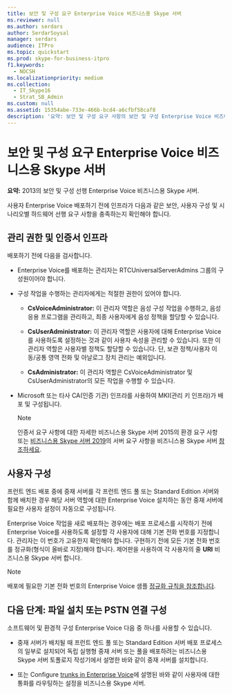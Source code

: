 ```yaml
---
title: 보안 및 구성 요구 Enterprise Voice 비즈니스용 Skype 서버
ms.reviewer: null
ms.author: serdars
author: SerdarSoysal
manager: serdars
audience: ITPro
ms.topic: quickstart
ms.prod: skype-for-business-itpro
f1.keywords:
  - NOCSH
ms.localizationpriority: medium
ms.collection:
  - IT_Skype16
  - Strat_SB_Admin
ms.custom: null
ms.assetid: 15354abe-733e-466b-bcd4-a6cfbf58caf8
description: '요약: 보안 및 구성 요구 사항의 보안 및 구성 Enterprise Voice 비즈니스용 Skype 서버.'
---
```


# <a name="security-and-configuration-prerequisites-for-enterprise-voice-in-skype-for-business-server"></a>보안 및 구성 요구 Enterprise Voice 비즈니스용 Skype 서버
 
**요약:** 2013의 보안 및 구성 선행 Enterprise Voice 비즈니스용 Skype 서버.
  
사용자 Enterprise Voice 배포하기 전에 인프라가 다음과 같은 보안, 사용자 구성 및 시나리오별 하드웨어 선행 요구 사항을 충족하는지 확인해야 합니다. 
  
## <a name="administrative-rights-and-certificate-infrastructure"></a>관리 권한 및 인증서 인프라

배포하기 전에 다음을 검사합니다.
  
- Enterprise Voice를 배포하는 관리자는 RTCUniversalServerAdmins 그룹의 구성원이어야 합니다.
    
- 구성 작업을 수행하는 관리자에게는 적절한 권한이 있어야 합니다.
    
  - **CsVoiceAdministrator:** 이 관리자 역할은 음성 구성 작업을 수행하고, 음성 응용 프로그램을 관리하고, 최종 사용자에게 음성 정책을 할당할 수 있습니다.
    
  - **CsUserAdministrator:** 이 관리자 역할은 사용자에 대해 Enterprise Voice를 사용하도록 설정하는 것과 같이 사용자 속성을 관리할 수 있습니다. 또한 이 관리자 역할은 사용자별 정책도 할당할 수 있습니다. 단, 보관 정책/사용자 이동/공통 영역 전화 및 아날로그 장치 관리는 예외입니다.
    
  - **CsAdministrator:** 이 관리자 역할은 CsVoiceAdministrator 및 CsUserAdministrator의 모든 작업을 수행할 수 있습니다.
    
- Microsoft 또는 타사 CA(인증 기관) 인프라를 사용하여 MKI(관리 키 인프라)가 배포 및 구성됩니다.
    
    > [!NOTE]
    > 인증서 요구 사항에 대한 자세한 비즈니스용 Skype 서버 2015의 환경 요구 사항 또는 [비즈니스용 Skype 서버 2019](../../plan-your-deployment/requirements-for-your-environment/environmental-requirements.md)의 서버 요구 사항을 비즈니스용 Skype 서버 [참조하세요](../../../SfBServer2019/plan/system-requirements.md). 
  
## <a name="user-configuration"></a>사용자 구성

프런트 엔드 배포 중에 중재 서버를 각 프런트 엔드 풀 또는 Standard Edition 서버와 함께 배치한 경우 해당 서버 역할에 대한 Enterprise Voice 설치하는 동안 중재 서버에 필요한 사용자 설정이 자동으로 구성됩니다.
  
Enterprise Voice 작업을 새로 배포하는 경우에는 배포 프로세스를 시작하기 전에 Enterprise Voice를 사용하도록 설정할 각 사용자에 대해 기본 전화 번호를 지정합니다. 관리자는 이 번호가 고유한지 확인해야 합니다. 구현하기 전에 모든 기본 전화 번호를 정규화(형식이 올바로 지정)해야 합니다. 제어판을 사용하여 각 사용자의 줄 **URI** 비즈니스용 Skype 서버 합니다.
  
> [!NOTE]
> 배포에 필요한 기본 전화 번호의 Enterprise Voice 샘플 [정규화 규칙을 참조합니다](../../plan-your-deployment/enterprise-voice-solution/outbound-voice-routing.md#BKMK_SampleNormalizationRules). 
  
## <a name="next-steps-install-files-or-configure-pstn-connectivity"></a>다음 단계: 파일 설치 또는 PSTN 연결 구성

소프트웨어 및 환경적 구성 Enterprise Voice 다음 중 하나를 사용할 수 있습니다.
  
- 중재 서버가 배치될 때 프런트 엔드 풀 [](deploy-a-mediation-server.md)또는 Standard Edition 서버 배포 프로세스의 일부로 설치되어 독립 실행형 중재 서버 또는 풀을 배포하려는 비즈니스용 Skype 서버 토폴로지 작성기에서 설명한 바와 같이 중재 서버를 설치합니다.
    
- 또는 Configure [trunks in Enterprise Voice](configure-trunks.md)에 설명된 바와 같이 사용자에 대한 통화를 라우팅하는 설정을 비즈니스용 Skype 서버.
    

